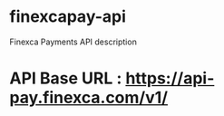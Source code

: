 # finexcapay-api
Finexca Payments API description
# API Base URL :  https://api-pay.finexca.com/v1/
